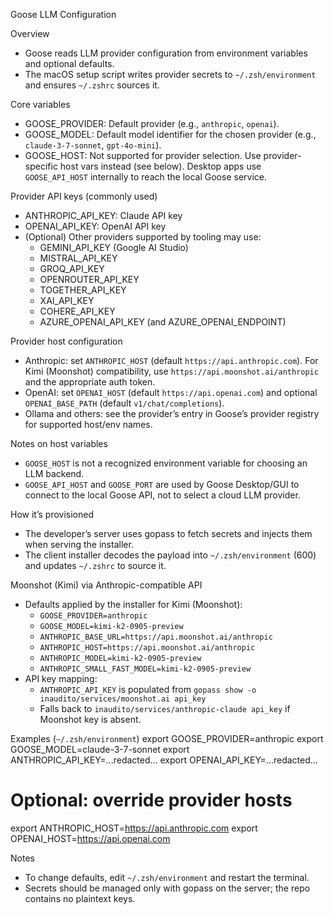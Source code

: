 Goose LLM Configuration

Overview
- Goose reads LLM provider configuration from environment variables and optional defaults.
- The macOS setup script writes provider secrets to `~/.zsh/environment` and ensures `~/.zshrc` sources it.

Core variables
- GOOSE_PROVIDER: Default provider (e.g., `anthropic`, `openai`).
- GOOSE_MODEL: Default model identifier for the chosen provider (e.g., `claude-3-7-sonnet`, `gpt-4o-mini`).
 - GOOSE_HOST: Not supported for provider selection. Use provider-specific host vars instead (see below). Desktop apps use `GOOSE_API_HOST` internally to reach the local Goose service.

Provider API keys (commonly used)
- ANTHROPIC_API_KEY: Claude API key
- OPENAI_API_KEY: OpenAI API key
- (Optional) Other providers supported by tooling may use:
  - GEMINI_API_KEY (Google AI Studio)
  - MISTRAL_API_KEY
  - GROQ_API_KEY
  - OPENROUTER_API_KEY
  - TOGETHER_API_KEY
  - XAI_API_KEY
  - COHERE_API_KEY
  - AZURE_OPENAI_API_KEY (and AZURE_OPENAI_ENDPOINT)

Provider host configuration
- Anthropic: set `ANTHROPIC_HOST` (default `https://api.anthropic.com`). For Kimi (Moonshot) compatibility, use `https://api.moonshot.ai/anthropic` and the appropriate auth token.
- OpenAI: set `OPENAI_HOST` (default `https://api.openai.com`) and optional `OPENAI_BASE_PATH` (default `v1/chat/completions`).
- Ollama and others: see the provider’s entry in Goose’s provider registry for supported host/env names.

Notes on host variables
- `GOOSE_HOST` is not a recognized environment variable for choosing an LLM backend.
- `GOOSE_API_HOST` and `GOOSE_PORT` are used by Goose Desktop/GUI to connect to the local Goose API, not to select a cloud LLM provider.

How it’s provisioned
- The developer’s server uses gopass to fetch secrets and injects them when serving the installer.
- The client installer decodes the payload into `~/.zsh/environment` (600) and updates `~/.zshrc` to source it.

Moonshot (Kimi) via Anthropic-compatible API
- Defaults applied by the installer for Kimi (Moonshot):
  - `GOOSE_PROVIDER=anthropic`
  - `GOOSE_MODEL=kimi-k2-0905-preview`
  - `ANTHROPIC_BASE_URL=https://api.moonshot.ai/anthropic`
  - `ANTHROPIC_HOST=https://api.moonshot.ai/anthropic`
  - `ANTHROPIC_MODEL=kimi-k2-0905-preview`
  - `ANTHROPIC_SMALL_FAST_MODEL=kimi-k2-0905-preview`
- API key mapping:
  - `ANTHROPIC_API_KEY` is populated from `gopass show -o inaudito/services/moonshot.ai api_key`
  - Falls back to `inaudito/services/anthropic-claude api_key` if Moonshot key is absent.

Examples (`~/.zsh/environment`)
  export GOOSE_PROVIDER=anthropic
  export GOOSE_MODEL=claude-3-7-sonnet
  export ANTHROPIC_API_KEY=...redacted...
  export OPENAI_API_KEY=...redacted...
  # Optional: override provider hosts
  export ANTHROPIC_HOST=https://api.anthropic.com
  export OPENAI_HOST=https://api.openai.com

Notes
- To change defaults, edit `~/.zsh/environment` and restart the terminal.
- Secrets should be managed only with gopass on the server; the repo contains no plaintext keys.
